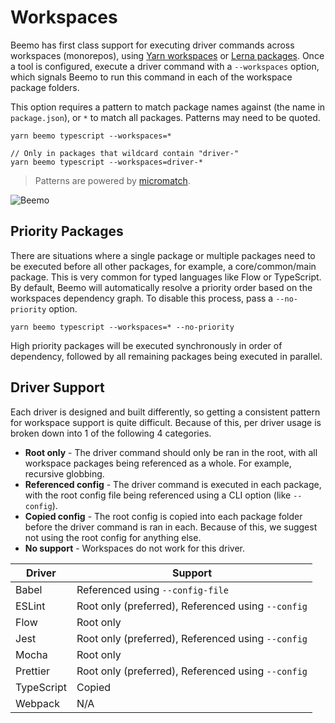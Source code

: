 # Workspaces

Beemo has first class support for executing driver commands across workspaces (monorepos), using
[Yarn workspaces](https://yarnpkg.com/lang/en/docs/workspaces/) or
[Lerna packages](https://github.com/lerna/lerna). Once a tool is configured, execute a driver
command with a `--workspaces` option, which signals Beemo to run this command in each of the
workspace package folders.

This option requires a pattern to match package names against (the name in `package.json`), or `*`
to match all packages. Patterns may need to be quoted.

```
yarn beemo typescript --workspaces=*

// Only in packages that wildcard contain "driver-"
yarn beemo typescript --workspaces=driver-*
```

> Patterns are powered by [micromatch](https://github.com/micromatch/micromatch).

![Beemo](https://raw.githubusercontent.com/milesj/beemo/master/docs/img/workspaces.gif)

## Priority Packages

There are situations where a single package or multiple packages need to be executed before all
other packages, for example, a core/common/main package. This is very common for typed languages
like Flow or TypeScript. By default, Beemo will automatically resolve a priority order based on the
workspaces dependency graph. To disable this process, pass a `--no-priority` option.

```
yarn beemo typescript --workspaces=* --no-priority
```

High priority packages will be executed synchronously in order of dependency, followed by all
remaining packages being executed in parallel.

## Driver Support

Each driver is designed and built differently, so getting a consistent pattern for workspace support
is quite difficult. Because of this, per driver usage is broken down into 1 of the following 4
categories.

- **Root only** - The driver command should only be ran in the root, with all workspace packages
  being referenced as a whole. For example, recursive globbing.
- **Referenced config** - The driver command is executed in each package, with the root config file
  being referenced using a CLI option (like `--config`).
- **Copied config** - The root config is copied into each package folder before the driver command
  is ran in each. Because of this, we suggest not using the root config for anything else.
- **No support** - Workspaces do not work for this driver.

| Driver     | Support                                            |
| ---------- | -------------------------------------------------- |
| Babel      | Referenced using `--config-file`                   |
| ESLint     | Root only (preferred), Referenced using `--config` |
| Flow       | Root only                                          |
| Jest       | Root only (preferred), Referenced using `--config` |
| Mocha      | Root only                                          |
| Prettier   | Root only (preferred), Referenced using `--config` |
| TypeScript | Copied                                             |
| Webpack    | N/A                                                |
